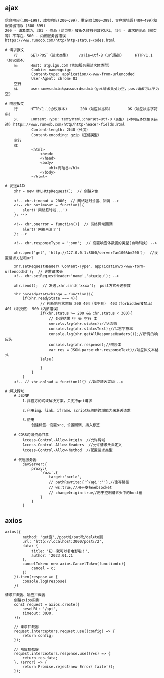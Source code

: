 ## ajax
    信息响应(100–199)，成功响应(200–299)，重定向(300–399)，客户端错误(400–499)和服务器错误 (500–599)：
    200 - 请求成功，301 - 资源（网页等）被永久转移到其它URL，404 - 请求的资源（网页等）不存在，500 - 内部服务器错误
    https://www.runoob.com/http/http-status-codes.html

    # 请求报文
        行      GET/POST（请求类型）    /s?ie=utf-8（url路径）     HTTP/1.1（协议版本）
        头      Host: atguigu.com（告知服务器请求体类型）
                Cookie: name=guigu
                Content-type: application/x-www-from-urlencoded
                User-Agent: chrome 83
        空行
        体      username=admin&password=admin(get请求此处为空，post请求可以不为空)

    # 响应报文
        行      HTTP/1.1(协议版本)      200（响应状态码）       OK（响应状态字符串）
        头      Content-Type: text/html;charset=utf-8（类型）(对响应体做相关描述) https://www.runoob.com/http/http-header-fields.html
                Content-length: 2048（长度）
                Content-encoding: gzip（压缩类型）
        空行
        体      
                <html>
                    <head>
                    </head>
                    <body>
                        <h1>尚硅谷</h1>
                    </body>
                </html>

    # 发送AJAX
        xhr = new XMLHttpRequest();  // 创建对象
    
        <!-- xhr.timeout = 2000;  // 网络超时设置、回调 -->
        <!-- xhr.ontimeout = function(){
            alert('网络超时啦...')
        }; -->
    
        <!-- xhr.onerror = function(){  // 网络异常回调
            alert('网络崩溃了')
        }; -->
    
        <!-- xhr.responseType = 'json';  // 设置响应体数据的类型(自动转换) -->
    
        xhr.open('get', 'http://127.0.0.1:8000/server?a=100&b=200');  //设置请求方法和url
    
        xhr.setRequestHeader('Content-Type','application/x-www-form-urlencoded');  // 设置请求头
        <!-- xhr.setRequestHeader('name','atguigu'); -->
    
        xhr.send();  // 发送,xhr.send('xxxx');  post方式传递参数
        
        xhr.onreadystatechange = function(){
            if(xhr.readyState === 4){
                    // 判断响应状态码 200 404（找不到） 403（forbidden被禁止） 401（未授权） 500（内部错误）
                    if(xhr.status >= 200 && xhr.status < 300){
                        // 处理结果 行 头 空行 体
                        console.log(xhr.status);//状态码
                        console.log(xhr.statusText);//状态字符串
                        console.log(xhr.getAllResponseHeaders());//所有的响应头
                        console.log(xhr.response);//响应体
                        var res = JSON.parse(xhr.responseText)//响应体文本格式
                    }else{

                    }
                }
            }
        <!-- // xhr.onload = function(){} //响应接收完毕 -->

    # 解决跨域
        # JSONP
            1.非官方的跨域解决方案，只支持get请求

            2.利用img、link、iframe、script标签的跨域能力来发送请求

            3.使用
                创建标签、设置src、设置回调、插入标签

        # CORS跨域资源共享
            Access-Control-Allow-Origin  //允许跨域
            Access-Control-Allow-Headers  //允许请求头自定义
            Access-Control-Allow-Method  //配置请求类型

        # 代理服务器
            devServer:{
                proxy:{
                    '/api':{
                        target:'<url>',
                        // pathRewrite:{'^/api':''},//重写路径
                        // ws:true,//用于支持websocket
                        // changeOrigin:true//用于控制请求头中的host值
                    }
                }
            }

## axios
    axios({
            method: 'get查',/post增/put改/delete删
            url: 'http://localhost:3000/posts/2',
            data: {
                title: '初一就可以看电影啦！',
                author: '2023.01.21'
            },
            cancelToken: new axios.CancelToken(function(c){
                cancel = c;
            })
        }).then(respose => {
            console.log(respose)
        })

    请求拦截器、响应拦截器
        创建axios实例
        const request = axios.create({
            beseURL: '/api',
            timeout: 3000,
        });

        // 请求拦截器
        request.interceptors.request.use((config) => {
            return config;
        });

        // 响应拦截器
        request.interceptors.response.use((res) => {
            return res.data;
        }, (error) => {
            return Promise.reject(new Error('faile'));
        });
